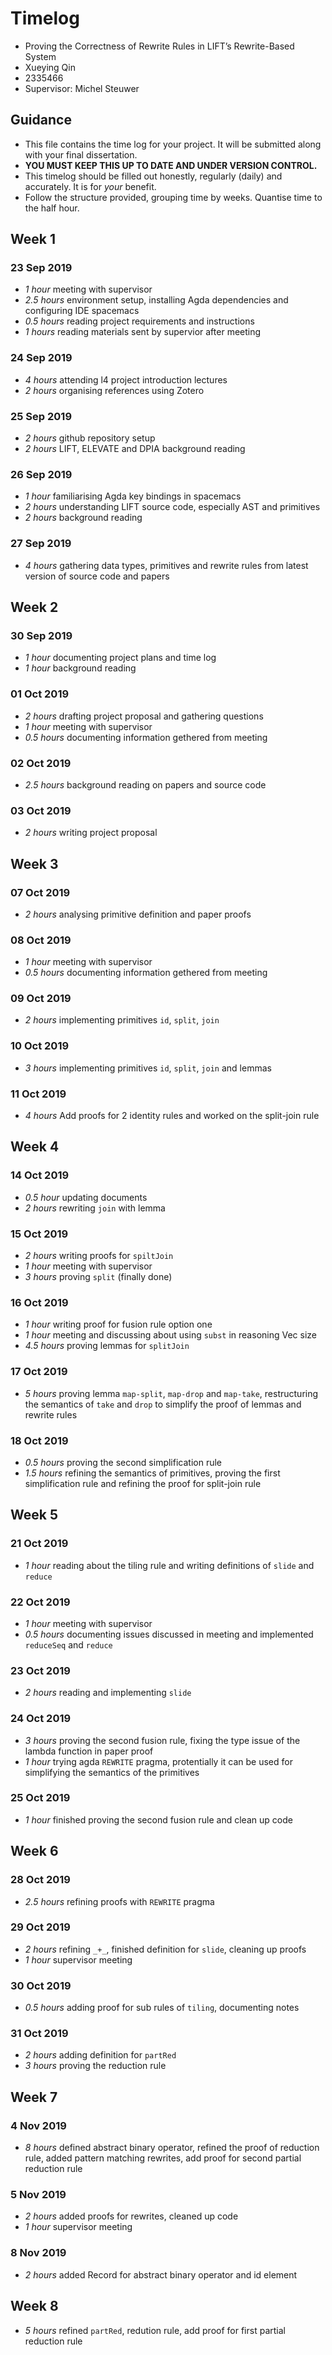 # Timelog

* Proving the Correctness of Rewrite Rules in LIFT’s Rewrite-Based System
* Xueying Qin
* 2335466
* Supervisor: Michel Steuwer

## Guidance

* This file contains the time log for your project. It will be submitted along with your final dissertation.
* **YOU MUST KEEP THIS UP TO DATE AND UNDER VERSION CONTROL.**
* This timelog should be filled out honestly, regularly (daily) and accurately. It is for *your* benefit.
* Follow the structure provided, grouping time by weeks.  Quantise time to the half hour.

## Week 1

### 23 Sep 2019
* *1 hour* meeting with supervisor
* *2.5 hours* environment setup, installing Agda dependencies and configuring IDE spacemacs
* *0.5 hours* reading project requirements and instructions
* *1 hours* reading materials sent by supervior after meeting 

### 24 Sep 2019
* *4 hours* attending l4 project introduction lectures
* *2 hours* organising references using Zotero

### 25 Sep 2019
* *2 hours* github repository setup
* *2 hours* LIFT, ELEVATE and DPIA background reading

### 26 Sep 2019
* *1 hour* familiarising Agda key bindings in spacemacs
* *2 hours* understanding LIFT source code, especially AST and primitives
* *2 hours* background reading

### 27 Sep 2019
* *4 hours* gathering data types, primitives and rewrite rules from latest version of source code and papers

## Week 2
### 30 Sep 2019
* *1 hour* documenting project plans and time log
* *1 hour* background reading

### 01 Oct 2019
* *2 hours* drafting project proposal and gathering questions
* *1 hour* meeting with supervisor
* *0.5 hours* documenting information gethered from meeting

### 02 Oct 2019
* *2.5 hours* background reading on papers and source code

### 03 Oct 2019
* *2 hours* writing project proposal

## Week 3
### 07 Oct 2019
* *2 hours* analysing primitive definition and paper proofs
### 08 Oct 2019
* *1 hour* meeting with supervisor
* *0.5 hours* documenting information gethered from meeting
### 09 Oct 2019
* *2 hours* implementing primitives `id`, `split`, `join`
### 10 Oct 2019
* *3 hours* implementing primitives `id`, `split`, `join` and lemmas
### 11 Oct 2019
* *4 hours* Add proofs for 2 identity rules and worked on the split-join rule

## Week 4
### 14 Oct 2019
* *0.5 hour* updating documents
* *2 hours* rewriting `join` with lemma

### 15 Oct 2019
* *2 hours* writing proofs for `spiltJoin`
* *1 hour* meeting with supervisor
* *3 hours* proving `split` (finally done)

### 16 Oct 2019
* *1 hour* writing proof for fusion rule option one
* *1 hour* meeting and discussing about using `subst` in reasoning Vec size
* *4.5 hours* proving lemmas for `splitJoin` 

### 17 Oct 2019
* *5 hours* proving lemma `map-split`, `map-drop` and `map-take`, restructuring the semantics of `take` and `drop` to simplify the proof of lemmas and rewrite rules

### 18 Oct 2019
* *0.5 hours* proving the second simplification rule
* *1.5 hours* refining the semantics of primitives, proving the first simplification rule and refining the proof for split-join rule

## Week 5
### 21 Oct 2019
* *1 hour* reading about the tiling rule and writing definitions of `slide` and `reduce`

### 22 Oct 2019
* *1 hour* meeting with supervisor
* *0.5 hours* documenting issues discussed in meeting and implemented `reduceSeq` and `reduce`

### 23 Oct 2019
* *2 hours* reading and implementing `slide`

### 24 Oct 2019
* *3 hours* proving the second fusion rule, fixing the type issue of the lambda function in paper proof
* *1 hour* trying agda `REWRITE` pragma, protentially it can be used for simplifying the semantics of the primitives

### 25 Oct 2019
* *1 hour* finished proving the second fusion rule and clean up code

## Week 6
### 28 Oct 2019
* *2.5 hours* refining proofs with `REWRITE` pragma

### 29 Oct 2019
* *2 hours* refining `_+_`, finished definition for `slide`, cleaning up proofs
* *1 hour* supervisor meeting

### 30 Oct 2019
* *0.5 hours* adding proof for sub rules of `tiling`, documenting notes

### 31 Oct 2019
* *2 hours* adding definition for `partRed`
* *3 hours* proving the reduction rule

## Week 7
### 4 Nov 2019
* *8 hours* defined abstract binary operator, refined the proof of reduction rule, added pattern matching rewrites, add proof for second partial reduction rule

### 5 Nov 2019
* *2 hours* added proofs for rewrites, cleaned up code
* *1 hour* supervisor meeting

### 8 Nov 2019
* *2 hours* added Record for abstract binary operator and id element

## Week 8
* *5 hours* refined `partRed`, redution rule, add proof for first partial reduction rule